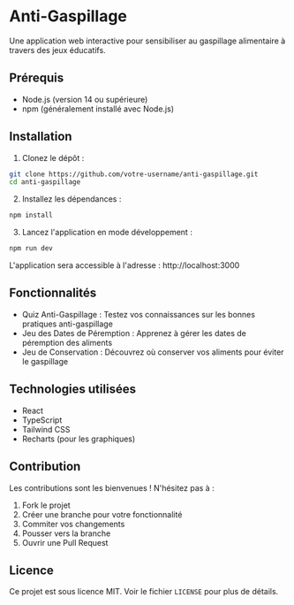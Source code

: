# Anti-Gaspillage

Une application web interactive pour sensibiliser au gaspillage alimentaire à travers des jeux éducatifs.

## Prérequis

- Node.js (version 14 ou supérieure)
- npm (généralement installé avec Node.js)

## Installation

1. Clonez le dépôt :
```bash
git clone https://github.com/votre-username/anti-gaspillage.git
cd anti-gaspillage
```

2. Installez les dépendances :
```bash
npm install
```

3. Lancez l'application en mode développement :
```bash
npm run dev
```

L'application sera accessible à l'adresse : http://localhost:3000

## Fonctionnalités

- Quiz Anti-Gaspillage : Testez vos connaissances sur les bonnes pratiques anti-gaspillage
- Jeu des Dates de Péremption : Apprenez à gérer les dates de péremption des aliments
- Jeu de Conservation : Découvrez où conserver vos aliments pour éviter le gaspillage

## Technologies utilisées

- React
- TypeScript
- Tailwind CSS
- Recharts (pour les graphiques)

## Contribution

Les contributions sont les bienvenues ! N'hésitez pas à :
1. Fork le projet
2. Créer une branche pour votre fonctionnalité
3. Commiter vos changements
4. Pousser vers la branche
5. Ouvrir une Pull Request

## Licence

Ce projet est sous licence MIT. Voir le fichier `LICENSE` pour plus de détails. 